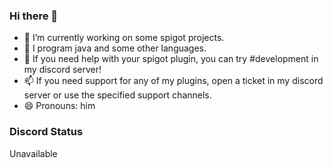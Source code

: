 ### Hi there 👋


- 🔭 I’m currently working on some spigot projects.
- 🌱 I program java and some other languages.
- 💬 If you need help with your spigot plugin, you can try #development in my discord server!
- 📫 If you need support for any of my plugins, open a ticket in my discord server or use the specified support channels.
- 😄 Pronouns: him
### Discord Status
Unavailable
